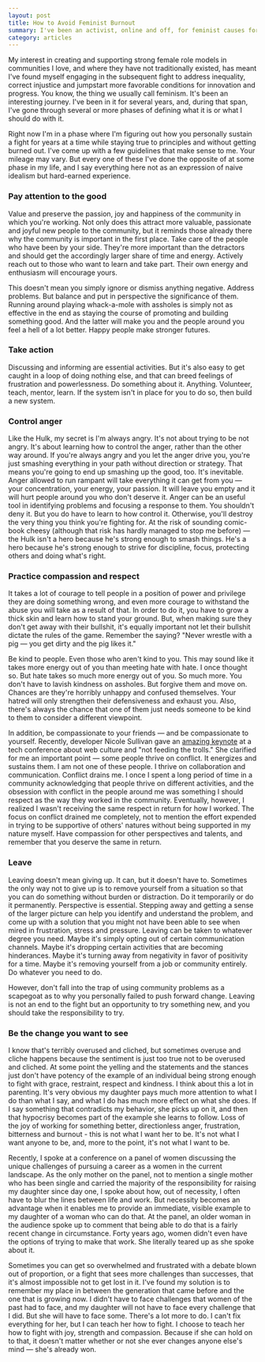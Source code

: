 ```yaml
---
layout: post
title: How to Avoid Feminist Burnout
summary: I've been an activist, online and off, for feminist causes for some time now. I've learned a thing or two about how to stay in it for the long run without losing your spirit.
category: articles
---
```


<p>My interest in creating and supporting strong female role models in communities I love, and where they have not traditionally existed, has meant I've found myself engaging in the subsequent fight to address inequality, correct injustice and jumpstart more favorable conditions for innovation and progress. You know, the thing we usually call feminism. It's been an interesting journey. I've been in it for several years, and, during that span, I've gone through several or more phases of defining what it is or what I should do with it.</p>

<p>Right now I'm in a phase where I'm figuring out how you personally sustain a fight for years at a time while staying true to principles and without getting burned out. I've come up with a few guidelines that make sense to me. Your mileage may vary. But every one of these I've done the opposite of at some phase in my life, and I say everything here not as an expression of naive idealism but hard-earned experience.</p>

<h3>Pay attention to the good</h3>

<p>Value and preserve the passion, joy and happiness of the community in which you're working. Not only does this attract more valuable, passionate and joyful new people to the community, but it reminds those already there why the community is important in the first place. Take care of the people who have been by your side. They're more important than the detractors and should get the accordingly larger share of time and energy. Actively reach out to those who want to learn and take part. Their own energy and enthusiasm will encourage yours.</p>

<p>This doesn't mean you simply ignore or dismiss anything negative. Address problems. But balance and put in perspective the significance of them. Running around playing whack-a-mole with assholes is simply not as effective in the end as staying the course of promoting and building something good. And the latter will make you and the people around you feel a hell of a lot better. Happy people make stronger futures.</p>

<h3>Take action</h3>

<p>Discussing and informing are essential activities. But it's also easy to get caught in a loop of doing nothing else, and that can breed feelings of frustration and powerlessness. Do something about it. Anything. Volunteer, teach, mentor, learn. If the system isn't in place for you to do so, then build a new system.</p>

<h3>Control anger</h3>

<p>Like the Hulk, my secret is I'm always angry. It's not about trying to be not angry. It's about learning how to control the anger, rather than the other way around. If you're always angry and you let the anger drive you, you're just smashing everything in your path without direction or strategy. That means you're going to end up smashing up the good, too. It's inevitable. Anger allowed to run rampant will take everything it can get from you — your concentration, your energy, your passion. It will leave you empty and it will hurt people around you who don't deserve it. Anger can be an useful tool in identifying problems and focusing a response to them. You shouldn't deny it. But you do have to learn to how control it. Otherwise, you'll destroy the very thing you think you're fighting for. At the risk of sounding comic-book cheesy (although that risk has hardly managed to stop me before) — the Hulk isn't a hero because he's strong enough to smash things. He's a hero because he's strong enough to strive for discipline, focus, protecting others and doing what's right.</p>

<h3>Practice compassion and respect</h3>

<p>It takes a lot of courage to tell people in a position of power and privilege they are doing something wrong, and even more courage to withstand the abuse you will take as a result of that. In order to do it, you have to grow a thick skin and learn how to stand your ground. But, when making sure they don't get away with their bullshit, it's equally important not let their bullshit dictate the rules of the game. Remember the saying? "Never wrestle with a pig — you get dirty and the pig likes it."</p>

<p>Be kind to people. Even those who aren't kind to you. This may sound like it takes more energy out of you than meeting hate with hate. I once thought so. But hate takes so much more energy out of you. So much more. You don't have to lavish kindness on assholes. But forgive them and move on. Chances are they're horribly unhappy and confused themselves. Your hatred will only strengthen their defensiveness and exhaust you. Also, there's always the chance that one of them just needs someone to be kind to them to consider a different viewpoint.</p>

<p>In addition, be compassionate to your friends — and be compassionate to yourself. Recently, developer Nicole Sullivan gave an <a href="http://www.stubbornella.org/content/2012/05/31/dont-feed-the-trolls/">amazing keynote</a> at a tech conference about web culture and "not feeding the trolls." She clarified for me an important point — some people thrive on conflict. It energizes and sustains them. I am not one of these people. I thrive on collaboration and communication. Conflict drains me. I once I spent a long period of time in a community acknowledging that people thrive on different activities, and the obsession with conflict in the people around me was something I should respect as the way they worked in the community. Eventually, however, I realized I wasn't receiving the same respect in return for how I worked. The focus on conflict drained me completely, not to mention the effort expended in trying to be supportive of others' natures without being supported in my nature myself. Have compassion for other perspectives and talents, and remember that you deserve the same in return.</p>

<h3>Leave</h3>

<p>Leaving doesn't mean giving up. It can, but it doesn't have to. Sometimes the only way not to give up is to remove yourself from a situation so that you can do something without burden or distraction. Do it temporarily or do it permanently. Perspective is essential. Stepping away and getting a sense of the larger picture can help you identify and understand the problem, and come up with a solution that you might not have been able to see when mired in frustration, stress and pressure. Leaving can be taken to whatever degree you need. Maybe it's simply opting out of certain communication channels. Maybe it's dropping certain activities that are becoming hinderances. Maybe it's turning away from negativity in favor of positivity for a time. Maybe it's removing yourself from a job or community entirely. Do whatever you need to do.</p>

<p>However, don't fall into the trap of using community problems as a scapegoat as to why you personally failed to push forward change. Leaving is not an end to the fight but an opportunity to try something new, and you should take the responsibility to try.</p>

<h3>Be the change you want to see</h3>

<p>I know that's terribly overused and cliched, but sometimes overuse and cliche happens because the sentiment is just too true not to be overused and cliched. At some point the yelling and the statements and the stances just don't have potency of the example of an individual being strong enough to fight with grace, restraint, respect and kindness. I think about this a lot in parenting. It's very obvious my daughter pays much more attention to what I do than what I say, and what I do has much more effect on what she does. If I say something that contradicts my behavior, she picks up on it, and then that hypocrisy becomes part of the example she learns to follow. Loss of the joy of working for something better, directionless anger, frustration, bitterness and burnout - this is not what I want her to be. It's not what I want anyone to be, and, more to the point, it's not what I want to be.</p>

<p>Recently, I spoke at a conference on a panel of women discussing the unique challenges of pursuing a career as a women in the current landscape. As the only mother on the panel, not to mention a single mother who has been single and carried the majority of the responsibility for raising my daughter since day one, I spoke about how, out of necessity, I often have to blur the lines between life and work. But necessity becomes an advantage when it enables me to provide an immediate, visible example to my daughter of a woman who can do that. At the panel, an older woman in the audience spoke up to comment that being able to do that is a fairly recent change in circumstance. Forty years ago, women didn't even have the options of trying to make that work. She literally teared up as she spoke about it.</p>

<p>Sometimes you can get so overwhelmed and frustrated with a debate blown out of proportion, or a fight that sees more challenges than successes, that it's almost impossible not to get lost in it. I've found my solution is to remember my place in between the generation that came before and the one that is growing now. I didn't have to face challenges that women of the past had to face, and my daughter will not have to face every challenge that I did. But she will have to face some. There's a lot more to do. I can't fix everything for her, but I can teach her how to fight. I choose to teach her how to fight with joy, strength and compassion. Because if she can hold on to that, it doesn't matter whether or not she ever changes anyone else's mind — she's already won.</p>
